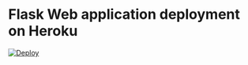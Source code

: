 # Flask Web application deployment on Heroku


[![Deploy](https://www.herokucdn.com/deploy/button.svg)](https://heroku.com/deploy)
